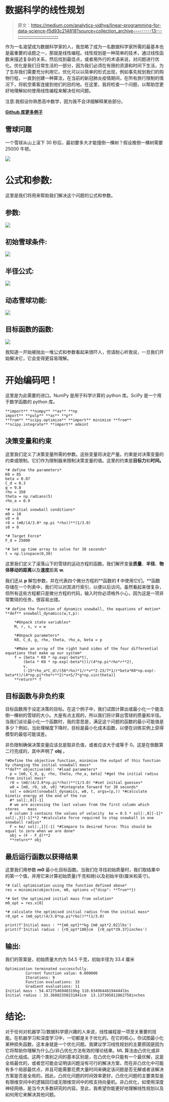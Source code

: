 # 数据科学的线性规划

> 原文：<https://medium.com/analytics-vidhya/linear-programming-for-data-science-f5d93c214818?source=collection_archive---------13----------------------->

作为一名渴望成为数据科学家的人，我忽略了成为一名数据科学家所需的最基本也是最重要的话题之一，那就是线性编程。线性规划是一种简单的技术，通过线性函数来描述复杂的关系，然后找到最佳点，或者用外行的术语来说，对问题进行优化。优化是我们日常生活的一部分，因为我们必须在有限的资源和时间下生活，为了生存我们需要充分利用它。优化可以以简单的形式出现，例如事先规划我们的购物行程，一直到创建一种算法，在当前的新冠肺炎疫情期间，在所有旅行限制的情况下，将航空乘客连接到他们的目的地。在这里，我将检查一个问题，以帮助您更好地理解如何使用线性编程来解决任何问题。

注意:我假设你熟悉高中数学，因为我不会详细解释某些部分。

[**Github 库更多例子**](https://github.com/yudhiesh1997/Optimisation-Deep-Learning/blob/master/LinearProgramming2.ipynb)

## 雪球问题

一个雪球从山上滚下 30 秒后，最初要多大才能撞倒一棵树？假设推倒一棵树需要 25000 牛顿。

![](img/cd88cf3bf04e424ec242d54f85de478e.png)

# 公式和参数:

这里是我们将用来帮助我们解决这个问题的公式和参数。

## 参数:

![](img/778e52c479aca01c210c15f45d358483.png)

## 初始雪球条件:

![](img/55e816a9ac4feee3befacf41cb7d2231.png)

## 半径公式:

![](img/1399c29e128509d373a419bab6625938.png)

## 动态雪球功能:

![](img/8d5f71afefc82adea8b73a6e7f8f579b.png)

## 目标函数的函数:

![](img/70ad4ab838b3cff109bd67cde908a5e1.png)

我知道一开始被抛出一堆公式和参数看起来很吓人，但请耐心听我说，一旦我们开始解决它，它会变得更容易理解。

# 开始编码吧！

这里是为此需要的进口。NumPy 是用于科学计算的 python 库。SciPy 是一个用于数学函数的 python 库。

```
**import** **numpy** **as** **np
import** **pulp** **as** **p** 
**from** **scipy.optimize** **import** minimize **from** **scipy.integrate** **import** odeint
```

## 决策变量和约束

这里我们定义了决策变量所需的参数。这些变量将决定产量。约束是对决策变量的约束或限制。它们作为限制器来限制决策变量的值。这里的约束是**目标力**和**时间。**

```
*# define the parameters*
K0 = 85
beta = 0.07
C_d = 0.3
g = 9.8
rho = 350
theta = np.radians(5)
rho_a = 0.9

*# initial snowball conditions* 
m0 = 10
v0 = 0
r0 = (m0/(4/3.0* np.pi *rho))**(1/3.0)
s0 = 0

*# Target Force* 
F_d = 25000

*# Set up time array to solve for 30 seconds* 
t = np.linspace(0,30)
```

这里我们定义了滚落山下的雪球的运动方程的函数。我们解开变量**质量**、**半径**、**物体移动的距离**以及**速度**距离 **w.**

我们还从 **p** 解包参数，并在代表四个微分方程的**函数的 **f** 中使用它们。**函数存储在一个列表中，我们可以对其进行索引，以便以后访问。虽然看起来很复杂，但所有这些方程都只是微分方程的代码，输入时你必须格外小心，因为这是一项非常繁琐的任务，很容易出错。

```
*# define the function of dynamics snowball, the equations of motion*
**def** snowball_dynamics(w,t,p):

    *#Unpack state variables*
    M, r, s, v = w

    *#Unpack parameters*
    K0, C_d, g, rho, theta, rho_a, beta = p

    *#Make an array of the right hand sides of the four differential equations that make up our system*
    f = [beta * K0 * np.exp(-beta*t),
        (beta * K0 * np.exp(-beta*t))/(4*np.pi*rho*r**2),
        v,
        (-15*rho_a*C_d)/(56*rho)*1/r*v**2-23/7*1/r*beta*K0*np.exp(-beta*t)/(4*np.pi*rho*r**2)*v+5/7*g*np.sin(theta)]
    **return** f
```

## 目标函数与非负约束

目标函数用于设定决策的目标。在这个例子中，我们试图计算出或最小化一个能击倒一棵树的雪球的大小。大是有点主观的，所以我们将计算出雪球的质量和半径。当我们谈论最小化一个函数时，我的意思是，满足这个问题的函数的最小可能值是多少？例如，当处理梯度下降时，目标是最小化成本函数，以便在训练实例上获得模型的最低可能误差。

非负限制确保决策变量应该总是取非负值，或者应该大于或等于 0。这是在倒数第二行完成的，其中声明了 **obj** 。

```
*#Define the objective function, minimise the output of this function by changing the initial snowball mass*
**def** objective(m0): *#load parameters*
  p = [m0, C_d, g, rho, theta, rho_a, beta] *#get the initial radius from initial mass*
  r0 = (m0/(4/3.0*np.pi*rho))**(1/3.0) *#set initial guesses*
  w0 = [m0, r0, s0, v0] *#integrate forward for 30 seconds*
  sol = odeint(snowball_dynamics, w0, t, args=(p,)) *#calculate kinetic energy at the end of the run
  #* sol[:,0][-1] 
  # we are accessing the last values from the first column which stores    mass
  # column 3 contains the values of velocity  ke = 0.5 * sol[:,0][-1]* sol[:,3][-1]**2 *#calculate force required to stop snowball in one snowball radius*
  F = ke/ sol[:,1][-1] *#Compare to desired force: This should be equal to zero when we are done*
  obj = (F - F_d)**2
  **return** obj
```

## 最后运行函数以获得结果

这里我们用参数 **m0** 最小化目标函数。当我们在寻找初始质量时，我们取结果中的第一个值，并用它来计算初始质量(千克和磅)以及初始半径(厘米和英寸)。

```
*# Call optimisation using the function defined above*
res = minimize(objective, m0, options ={"disp": **True**})

*# Get the optimized initial mass from solution* 
m0_opt = res.x[0]

*# calculate the optimised initial radius from the initial mass*
r0_opt = (m0_opt/(4/3.0*np.pi*rho))**(1/3.0)

print(f'Initial mass : **{m0_opt}**kg {m0_opt*2.02}lbs')
print(f'Initial radius : {r0_opt*100}cm  {r0_opt*39.37}inches')
```

## 输出:

我们的答案是，初始质量大约为 54.5 千克，初始半径为 33.4 厘米

```
Optimization terminated successfully.
         Current function value: 0.000000
         Iterations: 9
         Function evaluations: 33
         Gradient evaluations: 11
Initial mass : 54.4727546940319kg 110.03496448194444lbs
Initial radius : 33.36882350231841cm  13.137305812862758inches
```

# 结论:

对于任何对机器学习/数据科学感兴趣的人来说，线性编程是一项至关重要的技能。在机器学习和深度学习中，一切都是关于优化的。在它的核心，你试图最小化某种损失函数，这本身就是一个优化问题。我建议学习线性规划的主要原因是因为它将帮助你理解为什么凸/非凸优化方法有效的理论结果。ML 算法由凸优化或非凸优化组成。这两个类别之间的基本区别是，在凸优化中只能有一个最优解，这是全局最优的，或者您可能会证明该问题没有可行的解决方案，而在非凸优化中可能有多个局部最优点，并且可能需要花费大量时间来确定该问题是否无解或者该解决方案是否是全局的。因此，凸优化问题的时间效率更好。凸优化问题的主要类型是有限维空间中的逻辑回归或无限维空间中的核支持向量机。非凸优化，如使用深度神经网络，是当今大多数研究的内容。至此，我希望你能更好地理解线性规划以及如何用它来解决其他问题。